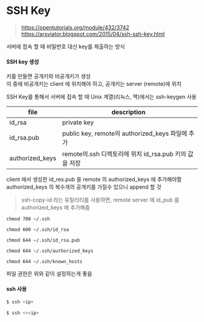 

# SSH Key

> https://opentutorials.org/module/432/3742
> https://arsviator.blogspot.com/2015/04/ssh-ssh-key.html

  
서버에 접속 할 때 비밀번호 대신 key를 제출하는 방식  
  
#### SSH key 생성
키를 만들면 공개키와 비공개키가 생성  
이 중에 비공개키는 client 에 위치해야 하고, 공개키는 server (remote)에 위치  
  
SSH Key를 통해서 서버에 접속 할 때 Unix 계열(리눅스, 맥)에서는 ssh-keygen 사용
  
| file          | description                                   | 
|---------------|-----------------------------------------------|
|id_rsa         |private key                                    | 
|id_rsa.pub     |public key, remote의 authorized_keys 파일에 추가  |
|authorized_keys|remote의.ssh 디렉토리에 위치 id_rsa.pub 키의 값을 저장 |
  
client 에서 생성한 id_res.pub 을 remote 의 authorized_keys 에 추가해야함
authorized_keys 의 복수개의 공개키를 가질수 있으니 append 할 것 
  
> ssh-copy-id 라는 유틸리티를 사용하면, remote server 에 id_pub 를 authorized_keys 에 추가해줌
  
``` 
chmod 700 ~/.ssh

chmod 600 ~/.ssh/id_rsa

chmod 644 ~/.ssh/id_rsa.pub

chmod 644 ~/.ssh/authorized_keys

chmod 644 ~/.ssh/known_hosts
```
파일 권한은 위와 같이 설정하는게 좋음


#### ssh 사용

``` sh
$ ssh <ip>
```

``` sh
$ ssh <><ip>
```

<!--stackedit_data:
eyJoaXN0b3J5IjpbLTU3NjkyNTY1NSwtMTkxMjk3NzY0MCwxOD
I0NDc3NDIsLTExMTk3MjU4MTYsMTI5MjQ3Mzg1NF19
-->